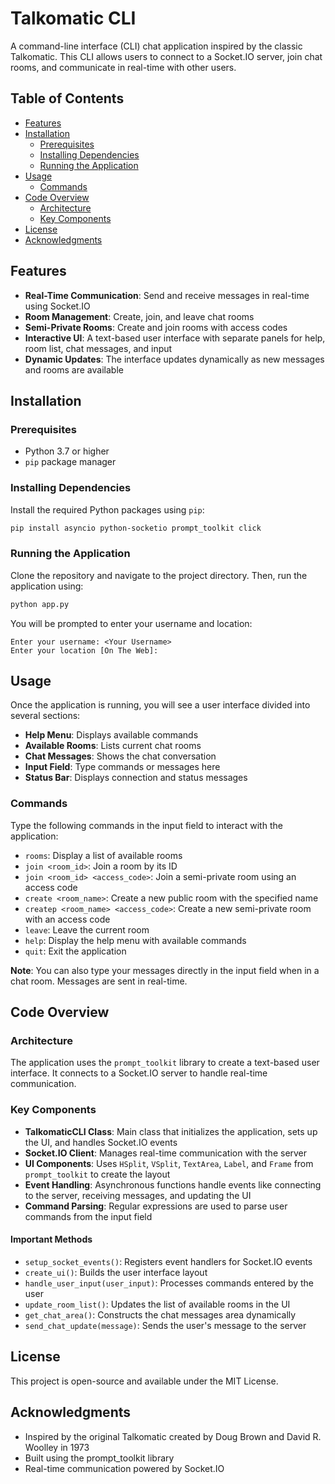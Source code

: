 # Talkomatic CLI

A command-line interface (CLI) chat application inspired by the classic Talkomatic. This CLI allows users to connect to a Socket.IO server, join chat rooms, and communicate in real-time with other users.

## Table of Contents

- [Features](#features)
- [Installation](#installation)
  - [Prerequisites](#prerequisites)
  - [Installing Dependencies](#installing-dependencies)
  - [Running the Application](#running-the-application)
- [Usage](#usage)
  - [Commands](#commands)
- [Code Overview](#code-overview)
  - [Architecture](#architecture)
  - [Key Components](#key-components)
- [License](#license)
- [Acknowledgments](#acknowledgments)

## Features

- **Real-Time Communication**: Send and receive messages in real-time using Socket.IO
- **Room Management**: Create, join, and leave chat rooms
- **Semi-Private Rooms**: Create and join rooms with access codes
- **Interactive UI**: A text-based user interface with separate panels for help, room list, chat messages, and input
- **Dynamic Updates**: The interface updates dynamically as new messages and rooms are available

## Installation

### Prerequisites

- Python 3.7 or higher
- `pip` package manager

### Installing Dependencies

Install the required Python packages using `pip`:

```bash
pip install asyncio python-socketio prompt_toolkit click
```

### Running the Application

Clone the repository and navigate to the project directory. Then, run the application using:

```bash
python app.py
```

You will be prompted to enter your username and location:

```
Enter your username: <Your Username>
Enter your location [On The Web]:
```

## Usage

Once the application is running, you will see a user interface divided into several sections:

- **Help Menu**: Displays available commands
- **Available Rooms**: Lists current chat rooms
- **Chat Messages**: Shows the chat conversation
- **Input Field**: Type commands or messages here
- **Status Bar**: Displays connection and status messages

### Commands

Type the following commands in the input field to interact with the application:

- `rooms`: Display a list of available rooms
- `join <room_id>`: Join a room by its ID
- `join <room_id> <access_code>`: Join a semi-private room using an access code
- `create <room_name>`: Create a new public room with the specified name
- `createp <room_name> <access_code>`: Create a new semi-private room with an access code
- `leave`: Leave the current room
- `help`: Display the help menu with available commands
- `quit`: Exit the application

**Note**: You can also type your messages directly in the input field when in a chat room. Messages are sent in real-time.

## Code Overview

### Architecture

The application uses the `prompt_toolkit` library to create a text-based user interface. It connects to a Socket.IO server to handle real-time communication.

### Key Components

- **TalkomaticCLI Class**: Main class that initializes the application, sets up the UI, and handles Socket.IO events
- **Socket.IO Client**: Manages real-time communication with the server
- **UI Components**: Uses `HSplit`, `VSplit`, `TextArea`, `Label`, and `Frame` from `prompt_toolkit` to create the layout
- **Event Handling**: Asynchronous functions handle events like connecting to the server, receiving messages, and updating the UI
- **Command Parsing**: Regular expressions are used to parse user commands from the input field

#### Important Methods

- `setup_socket_events()`: Registers event handlers for Socket.IO events
- `create_ui()`: Builds the user interface layout
- `handle_user_input(user_input)`: Processes commands entered by the user
- `update_room_list()`: Updates the list of available rooms in the UI
- `get_chat_area()`: Constructs the chat messages area dynamically
- `send_chat_update(message)`: Sends the user's message to the server

## License

This project is open-source and available under the MIT License.

## Acknowledgments

- Inspired by the original Talkomatic created by Doug Brown and David R. Woolley in 1973
- Built using the prompt_toolkit library
- Real-time communication powered by Socket.IO
